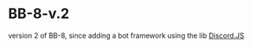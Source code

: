 # BB-8-v.2

version 2 of BB-8, since adding a bot framework  using the lib <a href="https://discord.js.org/#/">Discord.JS</a>
